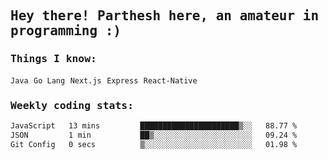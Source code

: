 <samp>
    <h2>Hey there! Parthesh here, an amateur in programming :)</h2>
    <h3>Things I know: </h3>
    <code>Java</code> <code>Go Lang</code> <code>Next.js</code> <code>Express</code> <code>React-Native</code>
    <h3>Weekly coding stats:</h3>
<!--START_SECTION:waka-->

```txt
JavaScript   13 mins         ██████████████████████▒░░   88.77 %
JSON         1 min           ██▒░░░░░░░░░░░░░░░░░░░░░░   09.24 %
Git Config   0 secs          ▒░░░░░░░░░░░░░░░░░░░░░░░░   01.98 %
```

<!--END_SECTION:waka-->
</samp>
